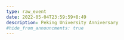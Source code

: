 ```yaml
---
type: raw_event
date: 2022-05-04T23:59:59+8:49
description: Peking University Anniversary
#hide_from_announcments: true
---
```

